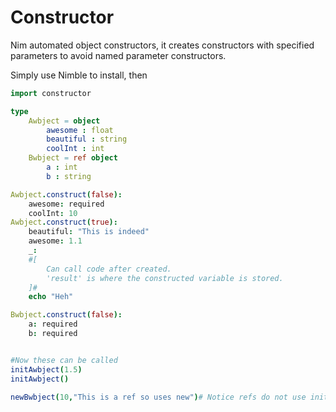 # Constructor
Nim automated object constructors, it creates constructors with specified parameters to avoid named parameter constructors.

Simply use Nimble to install, then
```nim
import constructor

type
    Awbject = object
        awesome : float
        beautiful : string
        coolInt : int
    Bwbject = ref object
        a : int
        b : string

Awbject.construct(false):
    awesome: required
    coolInt: 10
Awbject.construct(true):
    beautiful: "This is indeed"
    awesome: 1.1
    _:
    #[
        Can call code after created.
        'result' is where the constructed variable is stored.
    ]#
    echo "Heh"

Bwbject.construct(false):
    a: required
    b: required


#Now these can be called
initAwbject(1.5)
initAwbject()

newBwbject(10,"This is a ref so uses new")# Notice refs do not use init but new

```
